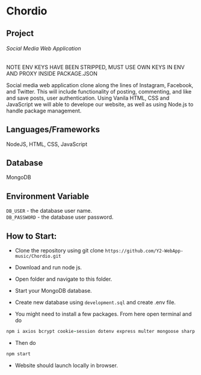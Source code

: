 # Chordio
## Project
###### Social Media Web Application
NOTE ENV KEYS HAVE BEEN STRIPPED, MUST USE OWN KEYS IN ENV AND PROXY INSIDE PACKAGE.JSON

Social media web application clone along the lines of Instagram, Facebook, and Twitter. This will include functionality of posting, commenting, and like and save posts, user authentication.
Using Vanila HTML, CSS and JavaScript we will able to develope our website, as well as using Node.js to handle package management.

## Languages/Frameworks
NodeJS,
HTML,
CSS,
JavaScript

## Database
MongoDB

## Environment Variable
`DB_USER` - the database user name.<br>
`DB_PASSWORD` - the database user password.

## How to Start:
-   Clone the repository using git clone `https://github.com/Y2-WebApp-music/Chordio.git`

-   Download and run node js.

-   Open folder and navigate to this folder.

-   Start your MongoDB database.

-   Create new database using `development.sql` and create .env file.

-   You might need to install a few packages. From here open terminal and do
```ruby
npm i axios bcrypt cookie-session dotenv express multer mongoose sharp nodemon cors
```

-   Then do 
```ruby
npm start
```

-   Website should launch locally in browser.
